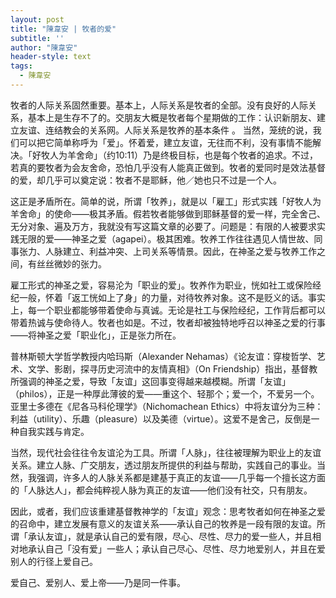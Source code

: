 ```yaml
---
layout: post
title: "陳韋安 | 牧者的爱"
subtitle: ''
author: "陳韋安"
header-style: text
tags:
  - 陳韋安
---
```


牧者的人际关系固然重要。基本上，人际关系是牧者的全部。没有良好的人际关系，基本上是生存不了的。交朋友大概是牧者每个星期做的工作：认识新朋友、建立友谊、连结教会的关系网。人际关系是牧养的基本条件
。
当然，笼统的说，我们可以把它简单称呼为「爱」。怀着爱，建立友谊，无往而不利，没有事情不能解决。「好牧人为羊舍命」（约10:11）乃是终极目标，也是每个牧者的追求。不过，若真的要牧者为会友舍命，恐怕几乎没有人能真正做到。牧者的爱同时是效法基督的爱，却几乎可以奠定说：牧者不是耶稣，他／她也只不过是一个人。

这正是矛盾所在。简单的说，所谓「牧养」，就是以「雇工」形式实践「好牧人为羊舍命」的使命——极其矛盾。假若牧者能够做到耶稣基督的爱一样，完全舍己、无分对象、遍及万方，我就没有写这篇文章的必要了。问题是：有限的人被要求实践无限的爱——神圣之爱（agapei）。极其困难。牧养工作往往遇见人情世故、同事张力、人脉建立、利益冲突、上司关系等情景。因此，在神圣之爱与牧养工作之间，有丝丝微妙的张力。

雇工形式的神圣之爱，容易沦为「职业的爱」。牧养作为职业，恍如社工或保险经纪一般，怀着「返工恍如上了身」的力量，对待牧养对象。这不是贬义的话。事实上，每一个职业都能够带着使命与真诚。无论是社工与保险经纪，工作背后都可以带着热诚与使命待人。牧者也如是。不过，牧者却被独特地呼召以神圣之爱的行事——将神圣之爱「职业化」，正是张力所在。

普林斯顿大学哲学教授内哈玛斯（Alexander Nehamas）《论友谊：穿梭哲学、艺术、文学、影剧，探寻历史河流中的友情真相》（On Friendship）指出，基督教所强调的神圣之爱，导致「友谊」这回事变得越来越模糊。所谓「友谊」（philos），正是一种厚此薄彼的爱——重这个、轻那个；爱一个，不爱另一个。亚里士多德在《尼各马科伦理学》（Nichomachean Ethics）中将友谊分为三种：利益（utility）、乐趣（pleasure）以及美德（virtue）。这爱不是舍己，反倒是一种自我实践与肯定。

当然，现代社会往往令友谊沦为工具。所谓「人脉」，往往被理解为职业上的友谊关系。建立人脉、广交朋友，透过朋友所提供的利益与帮助，实践自己的事业。当然，我强调，许多人的人脉关系都是建基于真正的友谊——几乎每一个擅长这方面的「人脉达人」，都会纯粹视人脉为真正的友谊——他们没有社交，只有朋友。

因此，或者，我们应该重建基督教神学的「友谊」观念：思考牧者如何在神圣之爱的召命中，建立发展有意义的友谊关系——承认自己的牧养是一段有限的友谊。所谓「承认友谊」，就是承认自己的爱有限，尽心、尽性、尽力的爱一些人，并且相对地承认自己「没有爱」一些人；承认自己尽心、尽性、尽力地爱别人，并且在爱别人的行径上爱自己。

爱自己、爱别人、爱上帝——乃是同一件事。

